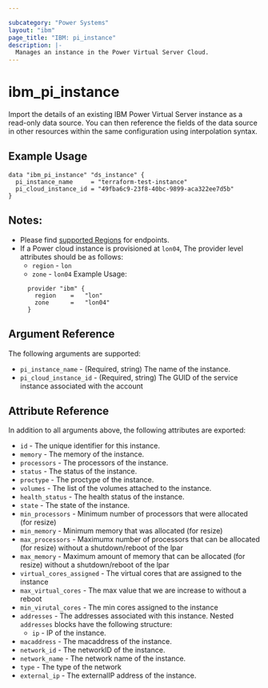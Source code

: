 ```yaml
---

subcategory: "Power Systems"
layout: "ibm"
page_title: "IBM: pi_instance"
description: |-
  Manages an instance in the Power Virtual Server Cloud.
---
```


# ibm\_pi_instance

Import the details of an existing IBM Power Virtual Server instance as a read-only data source. You can then reference the fields of the data source in other resources within the same configuration using interpolation syntax.

## Example Usage

```hcl
data "ibm_pi_instance" "ds_instance" {
  pi_instance_name     = "terraform-test-instance"
  pi_cloud_instance_id = "49fba6c9-23f8-40bc-9899-aca322ee7d5b"
}
```
## Notes:
* Please find [supported Regions](https://cloud.ibm.com/apidocs/power-cloud#endpoint) for endpoints.
* If a Power cloud instance is provisioned at `lon04`, The provider level attributes should be as follows:
  * `region` - `lon`
  * `zone` - `lon04`
  Example Usage:
  ```hcl
    provider "ibm" {
      region    =   "lon"
      zone      =   "lon04"
    }
  ```
## Argument Reference

The following arguments are supported:

* `pi_instance_name` - (Required, string) The name of the instance.
* `pi_cloud_instance_id` - (Required, string) The GUID of the service instance associated with the account

## Attribute Reference

In addition to all arguments above, the following attributes are exported:

* `id` - The unique identifier for this instance.
* `memory` - The memory of the instance.
* `processors` - The processors of the instance.
* `status` - The status of the instance.
* `proctype` - The proctype of the instance.
* `volumes` - The list of the volumes attached to the instance.
* `health_status` - The health status of the instance.
* `state` - The state of the instance.
* `min_processors` - Minimum number of processors that were  allocated (for resize)
* `min_memory` - Minimum memory  that was allocated (for resize)
* `max_processors` - Maximumx number of processors that can be allocated (for resize) without a shutdown/reboot of the lpar
* `max_memory` - Maximum amount of memory that can be allocated (for resize) without a shutdown/reboot of the lpar
* `virtual_cores_assigned` - The virtual cores that are assigned to the instance
* `max_virtual_cores` - The max value that we are increase to without a reboot
* `min_virutal_cores` - The min cores assigned to the instance
 * `addresses` - The addresses associated with this instance.  Nested `addresses` blocks have the following structure:
	* `ip` - IP of the instance.
  * `macaddress` - The macaddress of the instance.
  * `network_id` - The networkID of the instance.
  * `network_name` - The network name of the instance.
  * `type` - The type of the network
  * `external_ip` - The externalIP address of the instance.

